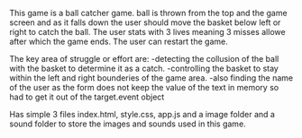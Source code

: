 This game is a ball catcher game. ball is thrown from the top and the game screen and as it falls down the user should move the basket below left or right to catch the ball. 
The user stats with 3 lives meaning 3 misses allowe after which the game ends. The user can restart the game.

The key area of struggle or effort are: 
-detecting the collusion of the ball with the basket to determine it as a catch.
-controlling the basket to stay within the left and right bounderies of the game area.
-also finding the name of the user as the form does not keep the value of the text in memory so had to get it out of the target.event object

Has simple 3 files index.html, style.css, app.js 
and a image folder and a sound folder to store the images and sounds used in this game.

